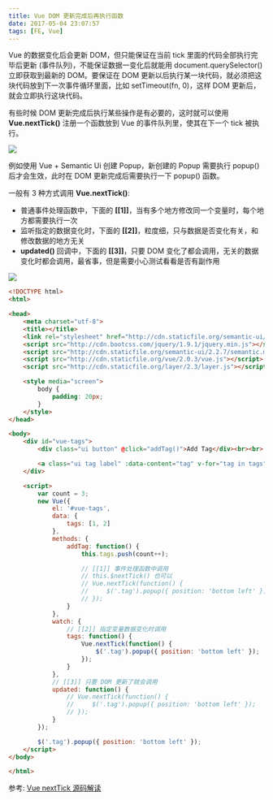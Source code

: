 ```yaml
---
title: Vue DOM 更新完成后再执行函数
date: 2017-05-04 23:07:57
tags: [FE, Vue]
---
```


Vue 的数据变化后会更新 DOM，但只能保证在当前 tick 里面的代码全部执行完毕后更新 (事件队列)，不能保证数据一变化后就能用 document.querySelector() 立即获取到最新的 DOM。要保证在 DOM 更新以后执行某一块代码，就必须把这块代码放到下一次事件循环里面，比如 setTimeout(fn, 0)，这样 DOM 更新后，就会立即执行这块代码。

有些时候 DOM 更新完成后执行某些操作是有必要的，这时就可以使用 **Vue.nextTick()** 注册一个函数放到 Vue 的事件队列里，使其在下一个 tick 被执行。

![](/img/fe/fe-vue-next-tick.png)

例如使用 Vue + Semantic Ui 创建 Popup，新创建的 Popup 需要执行 popup() 后才会生效，此时在 DOM 更新完成后需要执行一下 popup() 函数。

一般有 3 种方式调用 **Vue.nextTick()**:

* 普通事件处理函数中，下面的 **[[1]]**，当有多个地方修改同一个变量时，每个地方都需要执行一次
* 监听指定的数据变化时，下面的 **[[2]]**，粒度细，只与数据是否变化有关，和修改数据的地方无关
* **updated()** 回调中，下面的 **[[3]]**，只要 DOM 变化了都会调用，无关的数据变化时都会调用，最省事，但是需要小心测试看看是否有副作用

<!--more-->

![](/img/fe/fe-vue-dom-updated-callback.png)

```html
<!DOCTYPE html>
<html>

<head>
    <meta charset="utf-8">
    <title></title>
    <link rel="stylesheet" href="http://cdn.staticfile.org/semantic-ui/2.2.7/semantic.min.css">
    <script src="http://cdn.bootcss.com/jquery/1.9.1/jquery.min.js"></script>
    <script src="http://cdn.staticfile.org/semantic-ui/2.2.7/semantic.min.js"></script>
    <script src="http://cdn.staticfile.org/vue/2.0.3/vue.js"></script>
    <script src="http://cdn.staticfile.org/layer/2.3/layer.js"></script>

    <style media="screen">
        body {
            padding: 20px;
        }
    </style>
</head>

<body>
    <div id="vue-tags">
        <div class="ui button" @click="addTag()">Add Tag</div><br><br>

        <a class="ui tag label" :data-content="tag" v-for="tag in tags" v-html="tag"></a>
    </div>

    <script>
        var count = 3;
        new Vue({
            el: '#vue-tags',
            data: {
                tags: [1, 2]
            },
            methods: {
                addTag: function() {
                    this.tags.push(count++);

                    // [[1]] 事件处理函数中调用
                    // this.$nextTick() 也可以
                    // Vue.nextTick(function() {
                    //     $('.tag').popup({ position: 'bottom left' });
                    // });
                }
            },
            watch: {
                // [[2]] 指定变量数据变化时调用
                tags: function() {
                    Vue.nextTick(function() {
                        $('.tag').popup({ position: 'bottom left' });
                    });
                }
            },
            // [[3]] 只要 DOM 更新了就会调用
            updated: function() {
                // Vue.nextTick(function() {
                //     $('.tag').popup({ position: 'bottom left' });
                // });
            }
        });

        $('.tag').popup({ position: 'bottom left' });
    </script>
</body>

</html>
```

参考: [Vue nextTick 源码解读](http://www.tuicool.com/articles/QfMvAvB)

